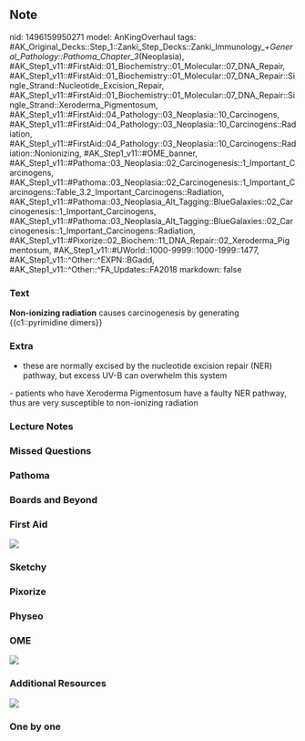 ## Note
nid: 1496159950271
model: AnKingOverhaul
tags: #AK_Original_Decks::Step_1::Zanki_Step_Decks::Zanki_Immunology_+_General_Pathology::Pathoma_Chapter_3_(Neoplasia), #AK_Step1_v11::#FirstAid::01_Biochemistry::01_Molecular::07_DNA_Repair, #AK_Step1_v11::#FirstAid::01_Biochemistry::01_Molecular::07_DNA_Repair::Single_Strand::Nucleotide_Excision_Repair, #AK_Step1_v11::#FirstAid::01_Biochemistry::01_Molecular::07_DNA_Repair::Single_Strand::Xeroderma_Pigmentosum, #AK_Step1_v11::#FirstAid::04_Pathology::03_Neoplasia::10_Carcinogens, #AK_Step1_v11::#FirstAid::04_Pathology::03_Neoplasia::10_Carcinogens::Radiation, #AK_Step1_v11::#FirstAid::04_Pathology::03_Neoplasia::10_Carcinogens::Radiation::Nonionizing, #AK_Step1_v11::#OME_banner, #AK_Step1_v11::#Pathoma::03_Neoplasia::02_Carcinogenesis::1_Important_Carcinogens, #AK_Step1_v11::#Pathoma::03_Neoplasia::02_Carcinogenesis::1_Important_Carcinogens::Table_3.2_Important_Carcinogens::Radiation, #AK_Step1_v11::#Pathoma::03_Neoplasia_Alt_Tagging::BlueGalaxies::02_Carcinogenesis::1_Important_Carcinogens, #AK_Step1_v11::#Pathoma::03_Neoplasia_Alt_Tagging::BlueGalaxies::02_Carcinogenesis::1_Important_Carcinogens::Radiation, #AK_Step1_v11::#Pixorize::02_Biochem::11_DNA_Repair::02_Xeroderma_Pigmentosum, #AK_Step1_v11::#UWorld::1000-9999::1000-1999::1477, #AK_Step1_v11::^Other::^EXPN::BGadd, #AK_Step1_v11::^Other::^FA_Updates::FA2018
markdown: false

### Text
<b>Non-ionizing radiation</b> causes carcinogenesis by generating
{{c1::pyrimidine dimers}}

### Extra
- these are normally excised by the nucleotide excision repair
(NER) pathway, but excess UV-B can overwhelm this system
<div>
  - patients who have Xeroderma Pigmentosum have a faulty NER
  pathway, thus are very susceptible to non-ionizing radiation
</div>

### Lecture Notes


### Missed Questions


### Pathoma


### Boards and Beyond


### First Aid
<img src="tmpl1y81dnr.png">

### Sketchy


### Pixorize


### Physeo


### OME
<div class="ome-widget">
  <a href="https://onlinemeded.org?ref=anki"><img src=
  "_OME_AnkiFlashcards_General_4.png"></a>
</div>

### Additional Resources
<img src="FCA33E21-B379-4153-9064-746116E93894.jpg">

### One by one

